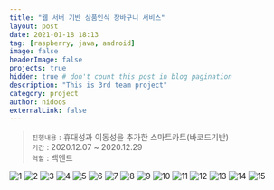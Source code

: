 ```yaml
---
title: "웹 서버 기반 상품인식 장바구니 서비스"
layout: post
date: 2021-01-18 18:13
tag: [raspberry, java, android]
image: false
headerImage: false
projects: true
hidden: true # don't count this post in blog pagination
description: "This is 3rd team project"
category: project
author: nidoos
externalLink: false
---
```


>`진행내용` : 휴대성과 이동성을 추가한 스마트카트(바코드기반) <br>
`기간` : 2020.12.07 ~ 2020.12.29 <br>
`역할` : 백엔드 






<img src = "/assets/3ppt/1.jpg" alt="1">
<img src = "/assets/3ppt/2.jpg" alt="2">
<img src = "/assets/3ppt/3.jpg" alt="3">
<img src = "/assets/3ppt/4.jpg" alt="4">
<img src = "/assets/3ppt/5.jpg" alt="5">
<img src = "/assets/3ppt/6.jpg" alt="6">
<img src = "/assets/3ppt/7.jpg" alt="7">
<img src = "/assets/3ppt/8.jpg" alt="8">
<img src = "/assets/3ppt/9.jpg" alt="9">
<img src = "/assets/3ppt/10.jpg" alt="10">
<img src = "/assets/3ppt/11.jpg" alt="11">
<img src = "/assets/3ppt/12.jpg" alt="12">
<img src = "/assets/3ppt/13.jpg" alt="13">
<img src = "/assets/3ppt/14.jpg" alt="14">
<img src = "/assets/3ppt/15.jpg" alt="15">
